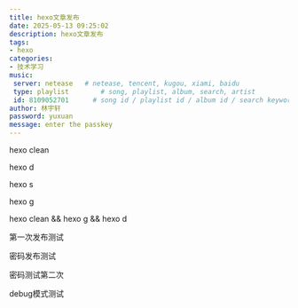 ```yaml
---
title: hexo文章发布
date: 2025-05-13 09:25:02
description: hexo文章发布
tags:
- hexo
categories:
- 技术学习
music:
 server: netease   # netease, tencent, kugou, xiami, baidu
 type: playlist        # song, playlist, album, search, artist
 id: 8109052701      # song id / playlist id / album id / search keyword
author: 林宇轩
password: yuxuan
message: enter the passkey
---
```


hexo clean

hexo d 

hexo s 

hexo g 

hexo clean && hexo g && hexo d

第一次发布测试

密码发布测试

密码测试第二次

debug模式测试

